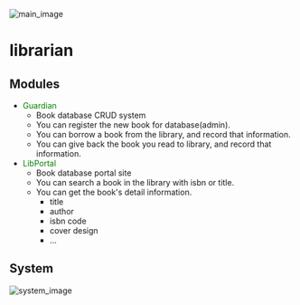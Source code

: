 ![main_image](https://user-images.githubusercontent.com/30281161/72134340-23c76500-33c7-11ea-98d7-9cffb6828ff2.png)

# librarian

## Modules

- <font color=green>Guardian</font>
  - Book database CRUD system
  - You can register the new book for database(admin).
  - You can borrow a book from the library, and record that information.
  - You can give back the book you read to library, and record that information.
- <font color=green>LibPortal</font>
  - Book database portal site
  - You can search a book in the library with isbn or title.
  - You can get the book's detail information.
    - title
    - author
    - isbn code
    - cover design
    - ...

## System

![system_image](https://user-images.githubusercontent.com/30281161/72136722-c209f980-33cc-11ea-81af-c50b427bb0b2.png)

